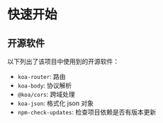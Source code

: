 # 快速开始

## 开源软件

以下列出了该项目中使用到的开源软件：

- `koa-router`: 路由
- `koa-body`: 协议解析
- `@koa/cors`: 跨域处理
- `koa-json`: 格式化 json 对象
- `npm-check-updates`: 检查项目依赖是否有版本更新
